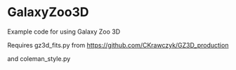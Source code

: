 # GalaxyZoo3D
Example code for using Galaxy Zoo 3D

Requires gz3d_fits.py from https://github.com/CKrawczyk/GZ3D_production

and coleman_style.py
